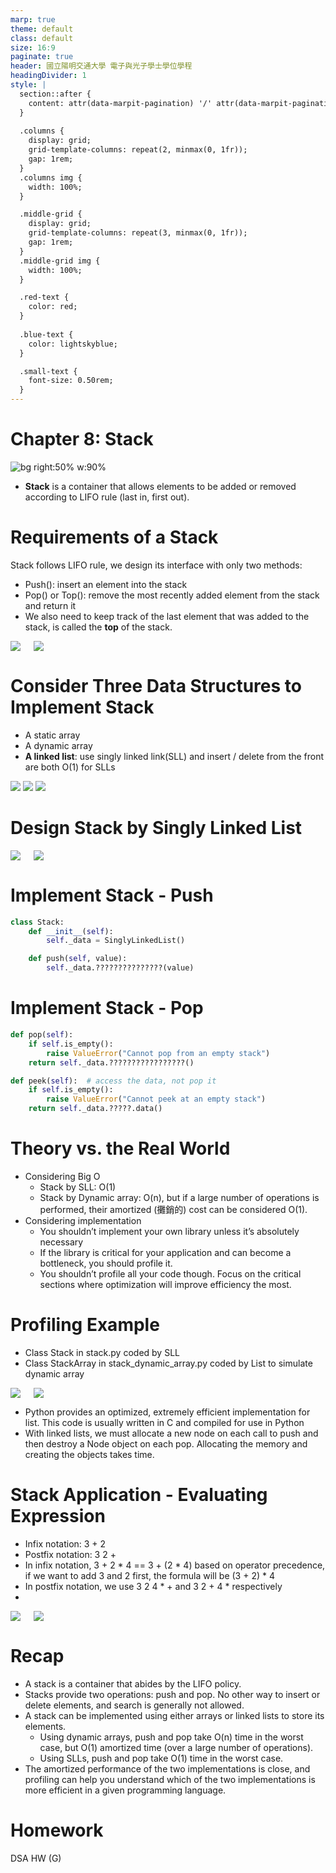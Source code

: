 ```yaml
---
marp: true
theme: default
class: default
size: 16:9
paginate: true
header: 國立陽明交通大學 電子與光子學士學位學程
headingDivider: 1
style: |
  section::after {
    content: attr(data-marpit-pagination) '/' attr(data-marpit-pagination-total);
  }
  
  .columns {
    display: grid;
    grid-template-columns: repeat(2, minmax(0, 1fr));
    gap: 1rem;
  }
  .columns img {
    width: 100%;
  }

  .middle-grid {
    display: grid;
    grid-template-columns: repeat(3, minmax(0, 1fr));
    gap: 1rem;
  }
  .middle-grid img {
    width: 100%;
  }

  .red-text {
    color: red;
  }
  
  .blue-text {
    color: lightskyblue;  
  }

  .small-text {
    font-size: 0.50rem;
  }
---
```

# Chapter 8: Stack
![bg right:50% w:90%](../Lecture-Data-Structure/files/image/stack_in_stock_management.png)
- **Stack** is a container that allows elements to be added or removed according to LIFO rule (last in, first out).

# Requirements of a Stack
Stack follows LIFO rule, we design its interface with only two methods:
- Push(): insert an element into the stack
- Pop() or Top(): remove the most recently added element from the stack and return it
- We also need to keep track of the last element that was added to the stack, is called the **top** of the stack. 
<div class="columns">
    <img src="files/image/stack_operations.png">
    <img src="files/image/stack_illustration.png">
</div>

# Consider Three Data Structures to Implement Stack
- A static array
- A dynamic array
- **A linked list**: use singly linked link(SLL) and insert / delete from the front are both O(1) for SLLs
<div class="middle-grid">
    <img src="files/image/stack_static_array.png">
    <img src="files/image/stack_dynamic_array.png">
    <img src="files/image/stack_linked_list.png">
</div>

# Design Stack by Singly Linked List
<div class="columns">
    <img src="files/image/stack_push.png">
    <img src="files/image/stack_pop.png">
</div>

# Implement Stack - Push
```python
class Stack:
    def __init__(self):
        self._data = SinglyLinkedList()

    def push(self, value):
        self._data.???????????????(value)
```

# Implement Stack - Pop
```python
def pop(self):
    if self.is_empty():
        raise ValueError("Cannot pop from an empty stack")
    return self._data.?????????????????()

def peek(self):  # access the data, not pop it
    if self.is_empty():
        raise ValueError("Cannot peek at an empty stack")
    return self._data.?????.data()
```

# Theory vs. the Real World
- Considering Big O
  - Stack by SLL: O(1)
  - Stack by Dynamic array: O(n), but if a large number of operations is performed, their amortized (攤銷的) cost can be considered O(1).
- Considering implementation
  - You shouldn’t implement your own library unless it’s absolutely necessary
  - If the library is critical for your application and can become a bottleneck, you should profile it.
  - You shouldn’t profile all your code though. Focus on the critical sections where optimization will improve efficiency the most.

# Profiling Example
- Class Stack in stack.py coded by SLL
- Class StackArray in stack_dynamic_array.py coded by List to simulate dynamic array

<div class="columns">
    <img src="files/image/stack_profiling_1.png">
    <img src="files/image/stack_profiling_2.png">
</div>

- Python provides an optimized, extremely efficient implementation for list. This
code is usually written in C and compiled for use in Python
- With linked lists, we must allocate a new node on each call to push and then
destroy a Node object on each pop. Allocating the memory and creating the
objects takes time.

# Stack Application - Evaluating Expression
- Infix notation: 3 + 2
- Postfix notation: 3 2 +
- In infix notation, 3 + 2 * 4 == 3 + (2 * 4) based on operator precedence, if we want to add 3 and 2 first, the formula will be (3 + 2) * 4
- In postfix notation, we use 3 2 4 * + and 3 2 + 4 * respectively
- 
<div class="columns">
    <img src="files/image/stack_postfix_1.png">
    <img src="files/image/stack_postfix_2.png">
</div>

# Recap
- A stack is a container that abides by the LIFO policy.
- Stacks provide two operations: push and pop. No other way to insert or delete elements, and search is generally not allowed.
- A stack can be implemented using either arrays or linked lists to store its elements.
  - Using dynamic arrays, push and pop take O(n) time in the worst case, but O(1) amortized time (over a large number of operations).
  - Using SLLs, push and pop take O(1) time in the worst case.
- The amortized performance of the two implementations is close, and profiling can help you understand which of the two implementations is more efficient in a
given programming language.

# Homework
DSA HW (G)